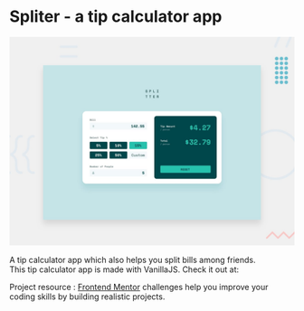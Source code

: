 # Spliter - a tip calculator app

![Design preview for the Tip calculator app coding challenge](./design/desktop-preview.jpg)

A tip calculator app which also helps you split bills among friends. <br>
This tip calculator app is made with VanillaJS. 
Check it out at:

Project resource : [Frontend Mentor](https://www.frontendmentor.io) challenges help you improve your coding skills by building realistic projects.
